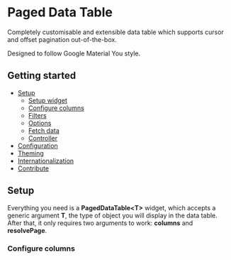 
# Paged Data Table
Completely customisable and extensible data table which supports cursor and offset pagination out-of-the-box.

Designed to follow Google Material You style.

## Getting started
- [Setup](#setup)
	- [Setup widget](#setup)
	- [Configure columns](#configure-columns)
	- [Filters](#filters)
	- [Options](#options)
	- [Fetch data](#fetch-data)
	- [Controller](#controller)
- [Configuration](#configuration)
- [Theming](#theming)
- [Internationalization](#internationalization)
- [Contribute](#contribute)
## Setup
Everything you need is a **PagedDataTable\<T>** widget, which accepts a generic argument **T**, the type of object you will display in the data table.
After that, it only requires two arguments to work: **columns** and **resolvePage**.

### Configure columns
